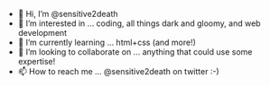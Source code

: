- 👋 Hi, I’m @sensitive2death
- 👀 I’m interested in ... coding, all things dark and gloomy, and web development
- 🌱 I’m currently learning ... html+css (and more!)
- 💞️ I’m looking to collaborate on ... anything that could use some expertise!
- 📫 How to reach me ... @sensitive2death on twitter :-)

<!---
sensitive2death/sensitive2death is a ✨ special ✨ repository because its `README.md` (this file) appears on your GitHub profile.
You can click the Preview link to take a look at your changes.
--->
